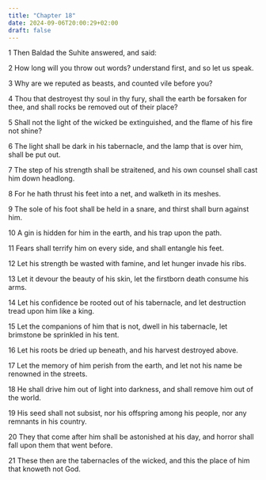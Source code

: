 ```yaml
---
title: "Chapter 18"
date: 2024-09-06T20:00:29+02:00
draft: false
---
```



1 Then Baldad the Suhite answered, and said:

2 How long will you throw out words? understand first, and so let us speak.

3 Why are we reputed as beasts, and counted vile before you?

4 Thou that destroyest thy soul in thy fury, shall the earth be forsaken for thee, and shall rocks be removed out of their place?

5 Shall not the light of the wicked be extinguished, and the flame of his fire not shine?

6 The light shall be dark in his tabernacle, and the lamp that is over him, shall be put out.

7 The step of his strength shall be straitened, and his own counsel shall cast him down headlong.

8 For he hath thrust his feet into a net, and walketh in its meshes.

9 The sole of his foot shall be held in a snare, and thirst shall burn against him.

10 A gin is hidden for him in the earth, and his trap upon the path.

11 Fears shall terrify him on every side, and shall entangle his feet.

12 Let his strength be wasted with famine, and let hunger invade his ribs.

13 Let it devour the beauty of his skin, let the firstborn death consume his arms.

14 Let his confidence be rooted out of his tabernacle, and let destruction tread upon him like a king.

15 Let the companions of him that is not, dwell in his tabernacle, let brimstone be sprinkled in his tent.

16 Let his roots be dried up beneath, and his harvest destroyed above.

17 Let the memory of him perish from the earth, and let not his name be renowned in the streets.

18 He shall drive him out of light into darkness, and shall remove him out of the world.

19 His seed shall not subsist, nor his offspring among his people, nor any remnants in his country.

20 They that come after him shall be astonished at his day, and horror shall fall upon them that went before.

21 These then are the tabernacles of the wicked, and this the place of him that knoweth not God.

